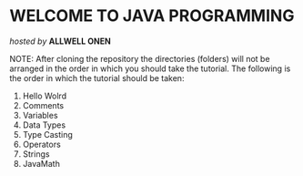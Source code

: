 # <b>WELCOME TO JAVA PROGRAMMING</b>

<p><i>hosted by</i> <b>ALLWELL ONEN</b></p>

<p>NOTE: After cloning the repository the directories (folders) will not be arranged in the order in which you should take the tutorial. The following is the order in which the tutorial should be taken:</p>
<ol>
    <li>Hello Wolrd</li>
    <li>Comments</li>
    <li>Variables</li>
    <li>Data Types</li>
    <li>Type Casting</li>
    <li>Operators</li>
    <li>Strings</li>
    <li>JavaMath</li>
</ol>
